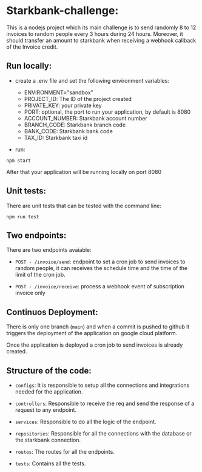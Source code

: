 # Starkbank-challenge:

This is a nodejs project which its main challenge is to send randomly 8 to 12 invoices to random people every 3 hours during 24 hours. Moreover, it should transfer an amount to starkbank when receiving a webhook callback of the Invoice credit.

## Run locally:

- create a .env file and set the following environment variables:
  - ENVIRONMENT="sandbox"
  - PROJECT_ID: The ID of the project created
  - PRIVATE_KEY: your private key
  - PORT: optional, the port to run your application, by default is 8080
  - ACCOUNT_NUMBER: Starkbank account number
  - BRANCH_CODE: Starkbank branch code
  - BANK_CODE: Starkbank bank code
  - TAX_ID: Starkbank taxi id

- run:
```
npm start
```

After that your application will be running locally on port 8080

## Unit tests:

There are unit tests that can be tested with the command line:
```
npm run test
```

## Two endpoints:

There are two endpoints avaiable:

- `POST - /invoice/send`: endpoint to set a cron job to send invoices to random people, it can receives the schedule time and the time of the limit of the cron job.

- `POST - /invoice/receive`: process a webhook event of subscription invoice only

## Continuos Deployment:

There is only one branch (`main`) and when a commit is pushed to github it triggers the deployment of the application on google cloud platform.

Once the application is deployed a cron job to send invoices is already created.

## Structure of the code:

- `configs`: It is responsible to setup all the connections and integrations needed for the application.

- `controllers`: Responsible to receive the req and send the response of a request to any endpoint.

- `services`: Responsible to do all the logic of the endpoint.

- `repositories`: Responsible for all the connections with the database or the starkbank connection.

- `routes`: The routes for all the endpoints.

- `tests`: Contains all the tests.